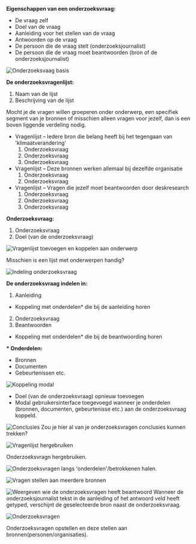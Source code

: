

__Eigenschappen van een onderzoeksvraag:__

* De vraag zelf
* Doel van de vraag
* Aanleiding voor het stellen van de vraag
* Antwoorden op de vraag
* De persoon die de vraag stelt (onderzoeksjournalist)
* De persoon die de vraag moet beantwoorden (bron of de onderzoeksjournalist)



![Onderzoeksvaag basis](content/onderzoeksvragen/schetsen16.png)

__De onderzoeksvragenlijst:__

1. Naam van de lijst
2. Beschrijving van de lijst

Mocht je de vragen willen groeperen onder onderwerp, een specifiek segment van je bronnen of misschien alleen vragen voor jezelf, dan is een boven liggende verdeling nodig.

* Vragenlijst – Iedere bron die belang heeft bij het tegengaan van 'klimaatverandering'
  1. Onderzoeksvraag
  2. Onderzoeksvraag
  3. Onderzoeksvraag
* Vragenlijst – Deze bronnen werken allemaal bij dezelfde organisatie
  1. Onderzoeksvraag
  2. Onderzoeksvraag
* Vragenlijst – Vragen die jezelf moet beantwoorden door deskresearch
  1. Onderzoeksvraag
  2. Onderzoeksvraag
  3. Onderzoeksvraag

__Onderzoeksvraag:__

1. Onderzoeksvraag
2. Doel (van de onderzoeksvraag)


![Vragenlijst toevoegen en koppelen aan onderwerp](content/onderzoeksvragen/schetsen9.png)

Misschien is een lijst met onderwerpen handig?


![Indeling onderzoeksvraag](content/onderzoeksvragen/schetsen11.png)

__De onderzoeksvraag indelen in:__

1. Aanleiding
  * Koppeling met onderdelen* die bij de aanleiding horen 
2. Onderzoeksvraag
3. Beantwoorden
  * Koppeling met onderdelen* die bij de beantwoording horen

__\* Onderdelen:__
* Bronnen
* Documenten
* Gebeurtenissen
etc.

![Koppeling modal](content/onderzoeksvragen/schetsen14.png)

* Doel (van de onderzoeksvraag) opnieuw toevoegen
* Modal gebruikersinterface toegevoegd wanneer je onderdelen (bronnen, documenten, gebeurtenisse etc.) aan de onderzoeksvraag koppeld.


![Conclusies](content/onderzoeksvragen/schetsen8.png)
Zou je hier al van je onderzoeksvragen conclusies kunnen trekken?

![Vragenlijst hergebruiken](content/onderzoeksvragen/schetsen10.png)

Onderzoeksvragn hergebruiken.

![Onderzoeksvragen langs 'onderdelen'/betrokkenen halen.](content/onderzoeksvragen/schetsen12.png)

![Vragen stellen aan meerdere bronnen](content/onderzoeksvragen/schetsen7.png)


![Weergeven wie de onderzoeksvragen heeft beantwoord](content/onderzoeksvragen/schetsen15.png)
Wanneer de onderzoeksjournalist tekst in de aanleiding of het antwoord veld heeft getyped, verschijnt de geselecteerde bron naast de onderzoeksvraag.

![Onderzoeksvragen](content/designs4.png)

Onderzoeksvragen opstellen en deze stellen aan bronnen(personen/organisaties).
